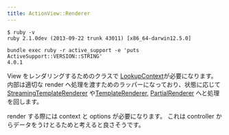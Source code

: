 ```yaml
---
title: ActionView::Renderer
---
```


```
$ ruby -v
ruby 2.1.0dev (2013-09-22 trunk 43011) [x86_64-darwin12.5.0]
```

```
bundle exec ruby -r active_support -e 'puts ActiveSupport::VERSION::STRING'
4.0.1
```

View をレンダリングするためのクラスで [LookupContext](/action_view/lookup_context)が必要になります。
内部は適切な render へ処理を渡すためのラッパーになっており、状態に応じて
[StreamingTemplateRenderer](/action_view/renderer/streaming_template_renderer) や[TemplateRenderer](action_view/renderer/template_renderer), [PartialRenderer](/action_view/renderer/partial_renderer) へと処理を回します。

render する際には context と options が必要になります。
これは controller からデータをうけとるためと考えると良さそうです。
